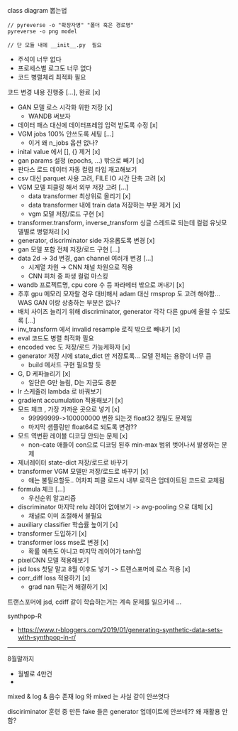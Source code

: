 class diagram 뽑는법
```
// pyreverse -o "확장자명" "폴더 혹은 경로명"
pyreverse -o png model 

// 단 모듈 내에 __init__.py  필요
```

- 주석이 너무 없다
- 프로세스별 로그도 너무 없다
- 코드 병렬체리 최적화 필요

코드 변경 내용
진행중 [...], 완료 [x]

- GAN 모델 로스 시각화 위한 저장 [x]
  - WANDB 써보자
- 데이터 패스 대신에 데이터프레임 입력 받도록 수정 [x]
- VGM jobs 100% 안쓰도록 세팅 [...]
  - 이거 왜 n_jobs 옵션 없나?
- inital value 에서 [], {} 제거 [x]
- gan params 설정 (epochs, ...) 밖으로 빼기 [x]
- 판다스 로드 데이터 자동 컬럼 타입 재고해보기
- csv 대신 parquet 사용 고려, FILE IO 시간 단축 고려 [x]
- VGM 모델 피클링 해서 외부 저장 고려 [...]
  - data transformer 최상위로 올리기 [x]
  - data transformer 내에 train data 저장하는 부분 제거 [x]
  - vgm 모델 저장/로드 구현 [x]
- transformer.transform, inverse_transform 싱글 스레드로 되는데 컬럼 유닛모델별로 병렬처리 [x]
- generator, discriminator side 자유롭도록 변경 [x]
- gan 모델 포함 전체 저장/로드 구현 [...]
- data 2d -> 3d 변경, gan channel 여러개 변경 [...]
  - 시계열 차원 → CNN 채널 차원으로 적용
  - CNN 피처 중 파생 컬럼 마스킹
- wandb 프로젝트명, cpu core 수 등 파라메터 밖으로 꺼내기 [x]
- 추후 gpu 메모리 모자랄 경우 대비해서 adam 대신 rmsprop 도 고려 해야함... WAS GAN 이랑 상충하는 부분은 없나?
- 배치 사이즈 늘리기 위해 discriminator, generator 각각 다른 gpu에 올릴 수 있도록 [...]
- inv_transform 에서 invalid resample 로직 밖으로 빼내기 [x]
- eval 코드도 병렬 최적화 필요
- encoded vec 도 저장/로드 가능케하자 [x]
- generator 저장 시에 state_dict 만 저장토록... 모델 전체는 용량이 너무 큼
  - build 메서드 구현 필요할 듯
- G, D 케파늘리기 [x]
  - 일단은 G만 늘림, D는 지금도 충분
- lr 스케줄러  lambda 로 바꿔보기
- gradient accumulation 적용해보기 [x]
- 모드 체크 , 가장 가까운 곳으로 넣기 [x]
    - 99999999->100000000 변환 되는것 float32 정밀도 문제임
    - 마지막 샘플링만 float64로 되도록 변경??
- 모드 역변환 레이블 디코딩 안되는 문제 [x]
    - non-cate 애들이 con으로 디코딩 된후 min-max 범위 벗어나서 발생하는 문제
- 제너레이터 state-dict 저장/로드로 바꾸기
- transformer VGM 모델만 저장/로드로 바꾸기 [x]
  - 얘는 불필요할듯.. 어차피 피클 로드시 내부 로직은 업데이트된 코드로 교체됨
- formula 체크 [...]
  - 우선순위 알고리즘
- discriminator 마지막 relu 레이어 없애보기 -> avg-pooling 으로 대체 [x]
  - 채널로 이미 조절해서 불필요
- auxiliary classifier 학습률 높이기 [x]
- transformer 도입하기 [x]
- transformer loss mse로 변경 [x]
  - 확률 예측도 아니고 마지막 레이어가 tanh임
- pixelCNN 모델 적용해보기
- jsd loss 첫달 말고 8월 이후도 넣기 -> 트랜스포머에 로스 적용 [x]
- corr_diff loss 적용하기 [x]
  - grad nan 튀는거 해결하기 [x]


트랜스포머에 jsd, cdiff 같이 학습하는거는 계속 문제를 일으키네 ...

synthpop-R
- https://www.r-bloggers.com/2019/01/generating-synthetic-data-sets-with-synthpop-in-r/
---
8월말까지
- 월별로 4만건
- 


mixed & log & 음수 존재
log 와 mixed 는 사실 같이 안쓰엿다

disciriminator 훈련 중 만든 fake 들은 generator 업데이트에 안쓰네?? 왜 재활용 안함? 